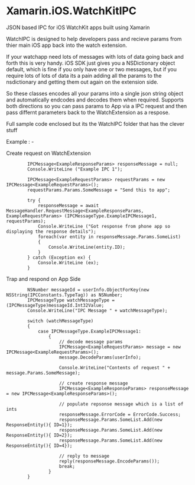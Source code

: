 # Xamarin.iOS.WatchKitIPC
JSON based IPC for iOS WatchKit apps built using Xamarin

WatchIPC is designed to help developers pass and recieve params from thier main iOS app back into the watch extension.

If your watchapp need lots of messages with lots of data going back and forth this is very handy. iOS SDK just gives you a 
NSDictionary object default, which is fine if you only have one or two messages, but if you require lots of lots of data
its a pain adding all the params to the nsdictionary and getting them out again on the extension side.

So these classes encodes all your params into a single json string object and automatically endcodes and decodes them 
when required. Supports both directions so you can pass params to App via a IPC request and then pass differnt parameters back to the 
WatchExtension as a respose.

Full sample code enclosed but its the WatchIPC folder that has the clever stuff

Example : -

Create request on WatchExtension

			IPCMessage<ExampleResponseParams> responseMessage = null;
			Console.WriteLine ("Example IPC 1");

			IPCMessage<ExampleRequestParams> requestParams = new IPCMessage<ExampleRequestParams>();
			requestParams.Params.SomeMessage = "Send this to app";

			try {
				responseMessage = await MessageHandler.RequestMessage<ExampleResponseParams, ExampleRequestParams> (IPCMessageType.ExampleIPCMessage1, requestParams);
				Console.WriteLine ("Got response from phone app so displaying the response details");
				foreach(var entity in responseMessage.Params.SomeList)
				{
					Console.WriteLine(entity.ID);
				}
			} catch (Exception ex) {
				Console.WriteLine (ex);
			}
			
Trap and respond on App Side

			NSNumber messageId = userInfo.ObjectForKey(new NSString(IPCConstants.TypeTag)) as NSNumber;
			IPCMessageType watchMessageType = (IPCMessageType)messageId.Int32Value;
			Console.WriteLine("IPC Message " + watchMessageType);

			switch (watchMessageType)
			{
				case IPCMessageType.ExampleIPCMessage1:
					{
						// decode message params
						IPCMessage<ExampleRequestParams> message = new IPCMessage<ExampleRequestParams>();
						message.DecodeParams(userInfo);

						Console.WriteLine("Contents of request " + message.Params.SomeMessage);

						// create response message
						IPCMessage<ExampleResponseParams> responseMessage = new IPCMessage<ExampleResponseParams>();

						// populate repsonse message which is a list of ints
						responseMessage.ErrorCode = ErrorCode.Success;
						responseMessage.Params.SomeList.Add(new ResponseEntity(){ ID=1});
						responseMessage.Params.SomeList.Add(new ResponseEntity(){ ID=2});
						responseMessage.Params.SomeList.Add(new ResponseEntity(){ ID=4});

						// reply to message
						reply(responseMessage.EncodeParams());
						break;
					}
			}
